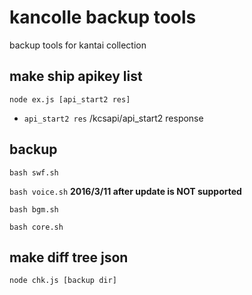 # kancolle backup tools
backup tools for kantai collection


## make ship apikey list
`node ex.js [api_start2 res]`
* `api_start2 res` /kcsapi/api_start2 response

## backup
`bash swf.sh`

`bash voice.sh` **2016/3/11 after update is NOT supported**

`bash bgm.sh`

`bash core.sh`

## make diff tree json
`node chk.js [backup dir]`

